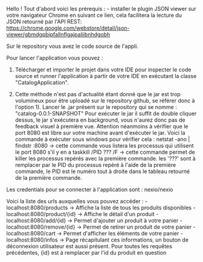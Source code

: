 Hello !
Tout d'abord voici les prérequis : 
	- installer le plugin JSON viewer sur votre navigateur Chrome en suivant ce lien, cela facilitera la lecture du JSON retourné par l'API REST: 
		https://chrome.google.com/webstore/detail/json-viewer/gbmdgpbipfallnflgajpaliibnhdgobh

Sur le repository vous avez le code source de l'appli. 

Pour lancer l'application vous pouvez : 

1) Télécharger et importer le projet dans votre IDE pour inspecter le code source et runner l'application à partir de votre IDE en exécutant la classe "CatalogApplication".

2) Cette méthode n'est pas d'actualité étant donné que le jar est trop volumineux pour être uploadé sur le repository github, se référer donc à l'option 1).
Lancer le .jar présent sur le repository qui se nomme : "catalog-0.0.1-SNAPSHOT"
	Pour exécuter le jar il suffit de double cliquer dessus, le jar s'exécutera en background, vous n'aurez donc pas de feedback visuel à première vue.
	Attention néanmoins à vérifier que le port 8080 est libre sur votre machine avant d'exécuter le jar.
	Voici la commande à exécuter sous windows pour vérifier cela : 
		netstat -ano | findstr :8080  -> cette commande vous listera les processus qui utilisent le port 8080 s'il y en a
		taskkill /PID ??? /F          -> cette commande permet de killer les processus repérés avec la première commande. les '???' sont à remplacer par le PID du processus repéré à l'aide de la première commande, le PID est le numéro tout à droite dans le tableau retourné de la première commande.


Les credentials pour se connecter à l'application sont : nexio/nexio

Voici la liste des urls auxquelles vous pouvez accéder : 
	- localhost:8080/products -> Affiche la liste de tous les produits disponibles
	- localhost:8080/product/{id} -> Affiche le détail d'un produit
	- localhost:8080/add/{id} -> Permet d'ajouter un produit à votre panier
	- localhost:8080/remove/{id} -> Permet de retirer un produit de votre panier
	- localhost:8080/cart -> Permet d'afficher les éléments de votre panier
	- localhost:8080/infos -> Page récapitulant ces informations, un bouton de déconnexion utilisateur est aussi présent.
Pour toutes les requêtes précédentes, {id} est à remplacer par l'id du produit en question
